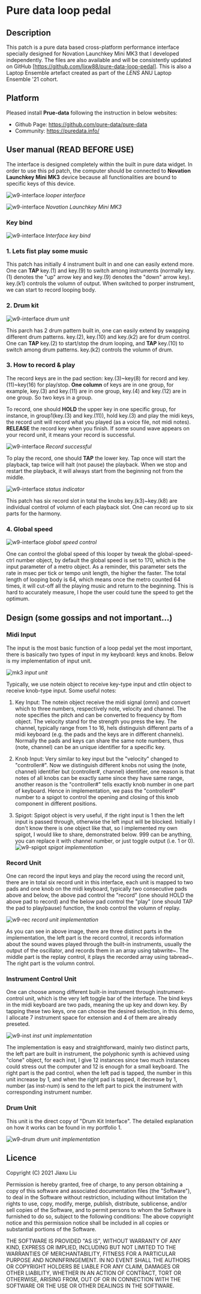 # Pure data loop pedal

## Description
This patch is a pure data based cross-platform performance interface specially designed for Novation Launchkey Mini MK3 that I developed independently. The files are also available and will be consistently updated on GitHub [<https://github.com/ljxw88/pure-data-loop-pedal>]. This is also a Laptop Ensemble artefact created as part of the _LENS_ ANU Laptop Ensemble '21 cohort.

## Platform
Pleased install **Prue-data** following the instruction in below websites:
- Github Page: https://github.com/pure-data/pure-data
- Community: https://puredata.info/

## User manual (READ BEFORE USE)

The interface is designed completely within the built in pure data widget. In order to use this pd patch, the computer should be connected to **Novation Launchkey Mini MK3** device because all functionalities are bound to specific keys of this device.

![w9-interface](./extra-files/w9-interface.png) *looper interface*

![w9-interface](./extra-files/mk3.png) *Novation Launchkey Mini MK3*

### Key bind

![w9-interface](./extra-files/interface-key-bind.png) *Interface key bind*

### 1. Lets fist play some music

This patch has initially 4 instrument built in and one can easily extend more. One can **TAP** key.(1) and key.(9) to switch among instruments (normally key.(1) denotes the "up" arrow key and key.(9) denotes the "down" arrow key). key.(k1) controls the volumn of output. When switched to porper instrument, we can start to record looping body.

### 2. Drum kit

![w9-interface](./extra-files/drum-unit.png) *drum unit*

This parch has 2 drum pattern built in, one can easily extend by swapping different drum patterns. key.(2), key.(10) and key.(k2) are for drum control. One can **TAP** key.(2) to start/stop the drum looping, and **TAP** key.(10) to switch among drum patterns. key.(k2) controls the volumn of drum. 

### 3. How to record & play

The record keys are in the pad section: key.(3)~key(8) for record and key.(11)~key(16) for play/stop. **One column** of keys are in one group, for example, key.(3) and key.(11) are in one group, key.(4) and key.(12) are in one group. So two keys in a group.

To record, one should **HOLD** the upper key in one specific group, for instance, in group1(key.(3) and key.(11)), hold key.(3) and play the midi keys, the record unit will record what you played (as a voice file, not midi notes). **RELEASE** the record key when you finish. If some sound wave appears on your record unit, it means your record is successful.

![w9-interface](./extra-files/record-load.png) *Record successful*

To play the record, one should **TAP** the lower key. Tap once will start the playback, tap twice will halt (not pause) the playback. When we stop and restart the playback, it will always start from the beginning not from the middle.

![w9-interface](./extra-files/record-status.png) *status indicator*

This patch has six record slot in total the knobs key.(k3)~key.(k8) are individual control of volumn of each playback slot. One can record up to six parts for the harmony.

### 4. Global speed

![w9-interface](./extra-files/global-speed.png) *global speed control*

One can control the global speed of this looper by tweak the global-speed-ctrl number object, by default the global speed is set to 170, which is the input parameter of a metro object. As a reminder, this parameter sets the rate in msec per tick or tempo unit length, the higher the faster. The total length of looping body is 64, which means once the metro counted 64 times, it will cut-off all the playing music and return to the beginning. This is hard to accurately measure, I hope the user could tune the speed to get the optimum.


## Design (some gossips and not important...)

### Midi Input
The input is the most basic function of a loop pedal yet the most important, there is basically two types of input in my keyboard: keys and knobs. Below is my implementation of input unit.

![mk3](./extra-files/w9-input.png) *input unit*

Typically, we use notein object to receive key-type input and ctlin object to receive knob-type input. Some useful notes:

1. Key Input: The notein object receive the midi signal (omni) and convert which to three numbers, respectively note, velocity and channel. The note specifies the pitch and can be converted to frequency by ftom object. The velocity stand for the strength you press the key. The channel, typically range from 1 to 16, hels distinguish different parts of a midi keyboard (e.g. the pads and the keys are in different channels). Normally the pads and keys can share the same note numbers, thus (note, channel) can be an unique identifier for a specific key.

2. Knob Input: Very similar to key input but the "velocity" changed to "controller#". Now we distinguish different knobs not using the (note, channel) identifier but (controller#, channel) identifier, one reason is that notes of all knobs can be exactly same since they have same range, another reason is the "controller#" tells exactly knob number in one part of keyboard. Hence in implementation, we pass the "controller#" number to a spigot to control the opening and closing of this knob component in different positions. 

3. Spigot: Spigot object is very useful, if the right input is 1 then the left input is passed through, otherwise the left input will be blocked. Initially I don't know there is one object like that, so I implemented my own spigot, I would like to share, demonstrated below. 999 can be anything, you can replace it with channel number, or just toggle output (i.e. 1 or 0).
![w9-spigot](./extra-files/w9-spigot.png) *spigot implementation*

### Record Unit
One can record the input keys and play the record using the record unit, there are in total six record unit in this interface, each unit is mapped to two pads and one knob on the midi keyboard, typically two consecutive pads above and below, the above pad control the "record" (one should HOLD the above pad to record) and the below pad control the "play" (one should TAP the pad to play/pause) function, the knob control the volumn of replay.

![w9-rec](./extra-files/w9-rec-implementation.png) *record unit implementation*

As you can see in above image, there are three distinct parts in the implementation, the left part is the record control, it records information about the sound waves played through the built-in instruments, usually the output of the oscillator, and records them in an array using tabwrite~. The middle part is the replay control, it plays the recorded array using tabread~. The right part is the volumn control.

### Instrument Control Unit

One can choose among different built-in instrument through instrument-control unit, which is the very left toggle bar of the interface. The bind keys in the midi keyboard are two pads, meaning the up key and down key. By tapping these two keys, one can choose the desired selection, in this demo, I allocate 7 instrument space for extension and 4 of them are already preseted.

![w9-inst](./extra-files/w9-inst-implementation.png) *inst unit implementation*

The implementation is easy and straightforward, mainly two distinct parts, the left part are built in instrument, the polyphonic synth is achieved using "clone" object, for each inst, I give 12 instances since two much instances could stress out the computer and 12 is enough for a small keyboard. The right part is the pad control, when the left pad is tapped, the number in this unit increase by 1, and when the right pad is tapped, it decrease by 1, number (as inst-num) is send to the left part to pick the instrument with corresponding instrument number.

### Drum Unit

This unit is the direct copy of "Drum Kit Interface". The detailed explanation on how it works can be found in my portfolio 1.

![w9-drum](./extra-files/w9-drum-implementation.png) *drum unit implementation*


















## Licence

Copyright (C) 2021 Jiaxu Liu

Permission is hereby granted, free of charge, to any person obtaining a copy
of this software and associated documentation files (the "Software"), to deal
in the Software without restriction, including without limitation the rights
to use, copy, modify, merge, publish, distribute, sublicense, and/or sell
copies of the Software, and to permit persons to whom the Software is
furnished to do so, subject to the following conditions:
The above copyright notice and this permission notice shall be included in
all copies or substantial portions of the Software.

THE SOFTWARE IS PROVIDED "AS IS", WITHOUT WARRANTY OF ANY KIND, EXPRESS OR
IMPLIED, INCLUDING BUT NOT LIMITED TO THE WARRANTIES OF MERCHANTABILITY,
FITNESS FOR A PARTICULAR PURPOSE AND NONINFRINGEMENT. IN NO EVENT SHALL THE
AUTHORS OR COPYRIGHT HOLDERS BE LIABLE FOR ANY CLAIM, DAMAGES OR OTHER
LIABILITY, WHETHER IN AN ACTION OF CONTRACT, TORT OR OTHERWISE, ARISING FROM,
OUT OF OR IN CONNECTION WITH THE SOFTWARE OR THE USE OR OTHER DEALINGS IN
THE SOFTWARE.

